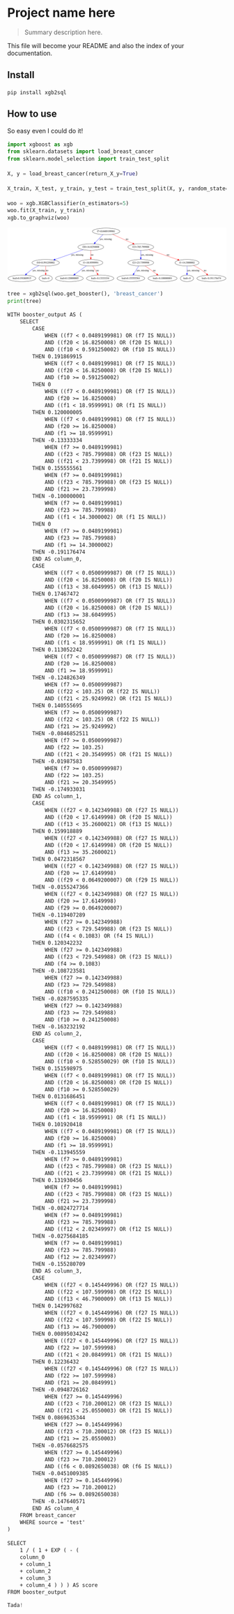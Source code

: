 
<!--

#################################################
### THIS FILE WAS AUTOGENERATED! DO NOT EDIT! ###
#################################################
# file to edit: index.ipynb
# command to build the docs after a change: nbdev_build_docs

-->

# Project name here

> Summary description here.


This file will become your README and also the index of your documentation.

## Install

`pip install xgb2sql`

## How to use

So easy even I could do it!
<div class="codecell" markdown="1">
<div class="input_area" markdown="1">

```python
import xgboost as xgb
from sklearn.datasets import load_breast_cancer
from sklearn.model_selection import train_test_split

X, y = load_breast_cancer(return_X_y=True)

X_train, X_test, y_train, y_test = train_test_split(X, y, random_state=0)

woo = xgb.XGBClassifier(n_estimators=5)
woo.fit(X_train, y_train)
xgb.to_graphviz(woo)
```

</div>
<div class="output_area" markdown="1">




![svg](docs/images/output_5_0.svg)



</div>

</div>
<div class="codecell" markdown="1">
<div class="input_area" markdown="1">

```python
tree = xgb2sql(woo.get_booster(), 'breast_cancer')
print(tree)
```

</div>
<div class="output_area" markdown="1">

    WITH booster_output AS (
    	SELECT
    		CASE
    			WHEN ((f7 < 0.0489199981) OR (f7 IS NULL))
    			AND ((f20 < 16.8250008) OR (f20 IS NULL))
    			AND ((f10 < 0.591250002) OR (f10 IS NULL))
    		THEN 0.191869915
    			WHEN ((f7 < 0.0489199981) OR (f7 IS NULL))
    			AND ((f20 < 16.8250008) OR (f20 IS NULL))
    			AND (f10 >= 0.591250002)
    		THEN 0
    			WHEN ((f7 < 0.0489199981) OR (f7 IS NULL))
    			AND (f20 >= 16.8250008)
    			AND ((f1 < 18.9599991) OR (f1 IS NULL))
    		THEN 0.120000005
    			WHEN ((f7 < 0.0489199981) OR (f7 IS NULL))
    			AND (f20 >= 16.8250008)
    			AND (f1 >= 18.9599991)
    		THEN -0.13333334
    			WHEN (f7 >= 0.0489199981)
    			AND ((f23 < 785.799988) OR (f23 IS NULL))
    			AND ((f21 < 23.7399998) OR (f21 IS NULL))
    		THEN 0.155555561
    			WHEN (f7 >= 0.0489199981)
    			AND ((f23 < 785.799988) OR (f23 IS NULL))
    			AND (f21 >= 23.7399998)
    		THEN -0.100000001
    			WHEN (f7 >= 0.0489199981)
    			AND (f23 >= 785.799988)
    			AND ((f1 < 14.3000002) OR (f1 IS NULL))
    		THEN 0
    			WHEN (f7 >= 0.0489199981)
    			AND (f23 >= 785.799988)
    			AND (f1 >= 14.3000002)
    		THEN -0.191176474
    		END AS column_0, 
    		CASE
    			WHEN ((f7 < 0.0500999987) OR (f7 IS NULL))
    			AND ((f20 < 16.8250008) OR (f20 IS NULL))
    			AND ((f13 < 38.6049995) OR (f13 IS NULL))
    		THEN 0.17467472
    			WHEN ((f7 < 0.0500999987) OR (f7 IS NULL))
    			AND ((f20 < 16.8250008) OR (f20 IS NULL))
    			AND (f13 >= 38.6049995)
    		THEN 0.0302315652
    			WHEN ((f7 < 0.0500999987) OR (f7 IS NULL))
    			AND (f20 >= 16.8250008)
    			AND ((f1 < 18.9599991) OR (f1 IS NULL))
    		THEN 0.113052242
    			WHEN ((f7 < 0.0500999987) OR (f7 IS NULL))
    			AND (f20 >= 16.8250008)
    			AND (f1 >= 18.9599991)
    		THEN -0.124826349
    			WHEN (f7 >= 0.0500999987)
    			AND ((f22 < 103.25) OR (f22 IS NULL))
    			AND ((f21 < 25.9249992) OR (f21 IS NULL))
    		THEN 0.140555695
    			WHEN (f7 >= 0.0500999987)
    			AND ((f22 < 103.25) OR (f22 IS NULL))
    			AND (f21 >= 25.9249992)
    		THEN -0.0846852511
    			WHEN (f7 >= 0.0500999987)
    			AND (f22 >= 103.25)
    			AND ((f21 < 20.3549995) OR (f21 IS NULL))
    		THEN -0.01987583
    			WHEN (f7 >= 0.0500999987)
    			AND (f22 >= 103.25)
    			AND (f21 >= 20.3549995)
    		THEN -0.174933031
    		END AS column_1, 
    		CASE
    			WHEN ((f27 < 0.142349988) OR (f27 IS NULL))
    			AND ((f20 < 17.6149998) OR (f20 IS NULL))
    			AND ((f13 < 35.2600021) OR (f13 IS NULL))
    		THEN 0.159918889
    			WHEN ((f27 < 0.142349988) OR (f27 IS NULL))
    			AND ((f20 < 17.6149998) OR (f20 IS NULL))
    			AND (f13 >= 35.2600021)
    		THEN 0.0472318567
    			WHEN ((f27 < 0.142349988) OR (f27 IS NULL))
    			AND (f20 >= 17.6149998)
    			AND ((f29 < 0.0649200007) OR (f29 IS NULL))
    		THEN -0.0155247366
    			WHEN ((f27 < 0.142349988) OR (f27 IS NULL))
    			AND (f20 >= 17.6149998)
    			AND (f29 >= 0.0649200007)
    		THEN -0.119407289
    			WHEN (f27 >= 0.142349988)
    			AND ((f23 < 729.549988) OR (f23 IS NULL))
    			AND ((f4 < 0.1083) OR (f4 IS NULL))
    		THEN 0.120342232
    			WHEN (f27 >= 0.142349988)
    			AND ((f23 < 729.549988) OR (f23 IS NULL))
    			AND (f4 >= 0.1083)
    		THEN -0.108723581
    			WHEN (f27 >= 0.142349988)
    			AND (f23 >= 729.549988)
    			AND ((f10 < 0.241250008) OR (f10 IS NULL))
    		THEN -0.0287595335
    			WHEN (f27 >= 0.142349988)
    			AND (f23 >= 729.549988)
    			AND (f10 >= 0.241250008)
    		THEN -0.163232192
    		END AS column_2, 
    		CASE
    			WHEN ((f7 < 0.0489199981) OR (f7 IS NULL))
    			AND ((f20 < 16.8250008) OR (f20 IS NULL))
    			AND ((f10 < 0.528550029) OR (f10 IS NULL))
    		THEN 0.151598975
    			WHEN ((f7 < 0.0489199981) OR (f7 IS NULL))
    			AND ((f20 < 16.8250008) OR (f20 IS NULL))
    			AND (f10 >= 0.528550029)
    		THEN 0.0131686451
    			WHEN ((f7 < 0.0489199981) OR (f7 IS NULL))
    			AND (f20 >= 16.8250008)
    			AND ((f1 < 18.9599991) OR (f1 IS NULL))
    		THEN 0.101920418
    			WHEN ((f7 < 0.0489199981) OR (f7 IS NULL))
    			AND (f20 >= 16.8250008)
    			AND (f1 >= 18.9599991)
    		THEN -0.113945559
    			WHEN (f7 >= 0.0489199981)
    			AND ((f23 < 785.799988) OR (f23 IS NULL))
    			AND ((f21 < 23.7399998) OR (f21 IS NULL))
    		THEN 0.131930456
    			WHEN (f7 >= 0.0489199981)
    			AND ((f23 < 785.799988) OR (f23 IS NULL))
    			AND (f21 >= 23.7399998)
    		THEN -0.0824727714
    			WHEN (f7 >= 0.0489199981)
    			AND (f23 >= 785.799988)
    			AND ((f12 < 2.02349997) OR (f12 IS NULL))
    		THEN -0.0275684185
    			WHEN (f7 >= 0.0489199981)
    			AND (f23 >= 785.799988)
    			AND (f12 >= 2.02349997)
    		THEN -0.155280709
    		END AS column_3, 
    		CASE
    			WHEN ((f27 < 0.145449996) OR (f27 IS NULL))
    			AND ((f22 < 107.599998) OR (f22 IS NULL))
    			AND ((f13 < 46.7900009) OR (f13 IS NULL))
    		THEN 0.142997682
    			WHEN ((f27 < 0.145449996) OR (f27 IS NULL))
    			AND ((f22 < 107.599998) OR (f22 IS NULL))
    			AND (f13 >= 46.7900009)
    		THEN 0.00895034242
    			WHEN ((f27 < 0.145449996) OR (f27 IS NULL))
    			AND (f22 >= 107.599998)
    			AND ((f21 < 20.0849991) OR (f21 IS NULL))
    		THEN 0.12236432
    			WHEN ((f27 < 0.145449996) OR (f27 IS NULL))
    			AND (f22 >= 107.599998)
    			AND (f21 >= 20.0849991)
    		THEN -0.0948726162
    			WHEN (f27 >= 0.145449996)
    			AND ((f23 < 710.200012) OR (f23 IS NULL))
    			AND ((f21 < 25.0550003) OR (f21 IS NULL))
    		THEN 0.0869635344
    			WHEN (f27 >= 0.145449996)
    			AND ((f23 < 710.200012) OR (f23 IS NULL))
    			AND (f21 >= 25.0550003)
    		THEN -0.0576682575
    			WHEN (f27 >= 0.145449996)
    			AND (f23 >= 710.200012)
    			AND ((f6 < 0.0892650038) OR (f6 IS NULL))
    		THEN -0.0451009385
    			WHEN (f27 >= 0.145449996)
    			AND (f23 >= 710.200012)
    			AND (f6 >= 0.0892650038)
    		THEN -0.147640571
    		END AS column_4
    	FROM breast_cancer
    	WHERE source = 'test'
    )
    
    SELECT
        1 / ( 1 + EXP ( - (
        column_0
    	+ column_1
    	+ column_2
    	+ column_3
    	+ column_4 ) ) ) AS score
    FROM booster_output


</div>

</div>
<div class="codecell" markdown="1">
<div class="input_area" markdown="1">

```python
Tada!
```

</div>

</div>
